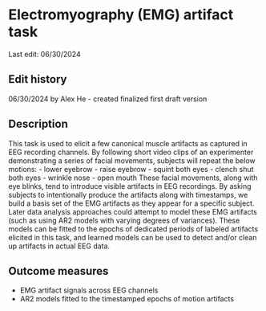 # Electromyography (EMG) artifact task
Last edit: 06/30/2024

## Edit history
06/30/2024 by Alex He - created finalized first draft version

## Description
This task is used to elicit a few canonical muscle artifacts as captured in EEG recording channels. By following short video clips of an experimenter demonstrating a series of facial movements, subjects will repeat the below motions:
    - lower eyebrow
    - raise eyebrow
    - squint both eyes
    - clench shut both eyes
    - wrinkle nose
    - open mouth
These facial movements, along with eye blinks, tend to introduce visible artifacts in EEG recordings. By asking subjects to intentionally produce the artifacts along with timestamps, we build a basis set of the EMG artifacts as they appear for a specific subject. Later data analysis approaches could attempt to model these EMG artifacts (such as using AR2 models with varying degrees of variances). These models can be fitted to the epochs of dedicated periods of labeled artifacts elicited in this task, and learned models can be used to detect and/or clean up artifacts in actual EEG data.

## Outcome measures
- EMG artifact signals across EEG channels
- AR2 models fitted to the timestamped epochs of motion artifacts
